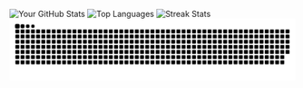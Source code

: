 
![Your GitHub Stats](https://github-readme-stats.vercel.app/api?username=innoxv&show_icons=true&theme=radical) ![Top Languages](https://github-readme-stats.vercel.app/api/top-langs/?username=innoxv&layout=compact&theme=radical) 
![Streak Stats](https://github-readme-streak-stats.herokuapp.com/?user=innoxv&theme=dark)
![Snake Animation](https://github.com/innoxv/innoxv/blob/main/output/github-contribution-grid-snake-dark.svg)

